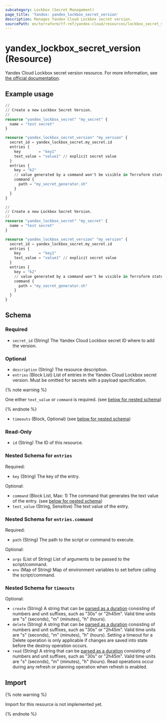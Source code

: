 ```yaml
---
subcategory: Lockbox (Secret Management)
page_title: 'Yandex: yandex_lockbox_secret_version'
description: Manages Yandex Cloud Lockbox secret version.
sourcePath: en/terraform/tf-ref/yandex-cloud/resources/lockbox_secret_version.md
---
```


# yandex_lockbox_secret_version (Resource)

Yandex Cloud Lockbox secret version resource. For more information, see [the official documentation](https://yandex.cloud/docs/lockbox/).

## Example usage

```terraform
//
// Create a new Lockbox Secret Version.
//
resource "yandex_lockbox_secret" "my_secret" {
  name = "test secret"
}

resource "yandex_lockbox_secret_version" "my_version" {
  secret_id = yandex_lockbox_secret.my_secret.id
  entries {
    key        = "key1"
    text_value = "value1" // explicit secret value
  }
  entries {
    key = "k2"
    // value generated by a command won't be visible in Terraform state
    command {
      path = "my_secret_generator.sh"
    }
  }
}
```

```terraform
//
// Create a new Lockbox Secret Version.
//
resource "yandex_lockbox_secret" "my_secret" {
  name = "test secret"
}

resource "yandex_lockbox_secret_version" "my_version" {
  secret_id = yandex_lockbox_secret.my_secret.id
  entries {
    key        = "key1"
    text_value = "value1" // explicit secret value
  }
  entries {
    key = "k2"
    // value generated by a command won't be visible in Terraform state
    command {
      path = "my_secret_generator.sh"
    }
  }
}
```

<!-- schema generated by tfplugindocs -->
## Schema

### Required

- `secret_id` (String) The Yandex Cloud Lockbox secret ID where to add the version.

### Optional

- `description` (String) The resource description.
- `entries` (Block List) List of entries in the Yandex Cloud Lockbox secret version. Must be omitted for secrets with a payload specification.

{% note warning %}

One either `text_value` or `command` is required. (see [below for nested schema](#nestedblock--entries))

{% endnote %}

- `timeouts` (Block, Optional) (see [below for nested schema](#nestedblock--timeouts))

### Read-Only

- `id` (String) The ID of this resource.

<a id="nestedblock--entries"></a>
### Nested Schema for `entries`

Required:

- `key` (String) The key of the entry.

Optional:

- `command` (Block List, Max: 1) The command that generates the text value of the entry. (see [below for nested schema](#nestedblock--entries--command))
- `text_value` (String, Sensitive) The text value of the entry.

<a id="nestedblock--entries--command"></a>
### Nested Schema for `entries.command`

Required:

- `path` (String) The path to the script or command to execute.

Optional:

- `args` (List of String) List of arguments to be passed to the script/command.
- `env` (Map of String) Map of environment variables to set before calling the script/command.



<a id="nestedblock--timeouts"></a>
### Nested Schema for `timeouts`

Optional:

- `create` (String) A string that can be [parsed as a duration](https://pkg.go.dev/time#ParseDuration) consisting of numbers and unit suffixes, such as "30s" or "2h45m". Valid time units are "s" (seconds), "m" (minutes), "h" (hours).
- `delete` (String) A string that can be [parsed as a duration](https://pkg.go.dev/time#ParseDuration) consisting of numbers and unit suffixes, such as "30s" or "2h45m". Valid time units are "s" (seconds), "m" (minutes), "h" (hours). Setting a timeout for a Delete operation is only applicable if changes are saved into state before the destroy operation occurs.
- `read` (String) A string that can be [parsed as a duration](https://pkg.go.dev/time#ParseDuration) consisting of numbers and unit suffixes, such as "30s" or "2h45m". Valid time units are "s" (seconds), "m" (minutes), "h" (hours). Read operations occur during any refresh or planning operation when refresh is enabled.

## Import

{% note warning %}

Import for this resource is not implemented yet.

{% endnote %}

